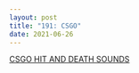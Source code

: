 ```yaml
---
layout: post  
title: "191: CSGO"  
date: 2021-06-26  
---
```


[CSGO HIT AND DEATH SOUNDS](https://youtu.be/N5qRnA_0mAA?t=5)
